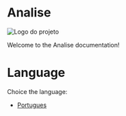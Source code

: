 # Analise
![Logo do projeto](../../imagens/icon256x256.png)

Welcome to the Analise documentation!

# Language
Choice the language:

- [Portugues](./portugues/page.md)
